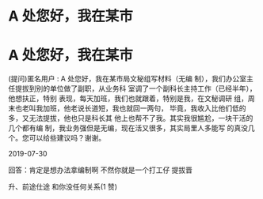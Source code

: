 # A 处您好，我在某市

# A 处您好，我在某市

(提问)匿名用户 : A 处您好，我在某市局文秘组写材料（无编 制），我们办公室主任提拔到别的单位做了副职，从业务科 室调了一个副科长主持工作（已经半年），他想扶正，特别 表现，每天加班，我们也就跟着，特别是我，在文秘调研 组，周末也老叫我加班，他老说长道短，我也就回一两句， 毕竟，我收入比他们低的多，又无法提拔，他也只是科长其 他上也帮不了我。其实我很尴尬，一块干活的几个都有编 制，我业务强但是无编，现在活又很多，其实局里人多能写 的真没几个。您可以给些建议吗？谢谢。

2019-07-30

回答：肯定是想办法拿编制啊 不然你就是一个打工仔 提拔晋

升、前途仕途 和你没任何关系(1 赞)